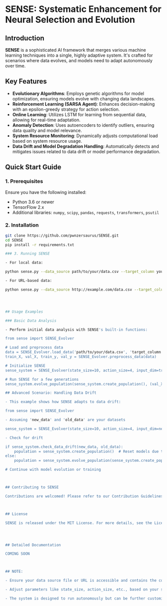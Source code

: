 # SENSE: Systematic Enhancement for Neural Selection and Evolution

## Introduction
**SENSE** is a sophisticated AI framework that merges various machine learning techniques into a single, highly adaptive system. It's crafted for scenarios where data evolves, and models need to adapt autonomously over time.

## Key Features
- **Evolutionary Algorithms**: Employs genetic algorithms for model optimization, ensuring models evolve with changing data landscapes.
- **Reinforcement Learning (SARSA Agent)**: Enhances decision-making with an epsilon-greedy strategy for action selection.
- **Online Learning**: Utilizes LSTM for learning from sequential data, allowing for real-time adaptation.
- **Anomaly Detection**: Uses autoencoders to identify outliers, ensuring data quality and model relevance.
- **System Resource Monitoring**: Dynamically adjusts computational load based on system resource usage.
- **Data Drift and Model Degradation Handling**: Automatically detects and mitigates issues related to data drift or model performance degradation.



## Quick Start Guide

### 1. Prerequisites
Ensure you have the following installed:
- Python 3.6 or newer
- TensorFlow 2.x
- Additional libraries: `numpy`, `scipy`, `pandas`, `requests`, `transformers`, `psutil`

### 2. Installation
```bash
git clone https://github.com/pwnzersaurus/SENSE.git
cd SENSE
pip install -r requirements.txt

### 3. Running SENSE

- For local data:

python sense.py --data_source path/to/your/data.csv --target_column your_target_column

- For URL-based data:

python sense.py --data_source http://example.com/data.csv --target_column your_target_column




## Usage Examples

### Basic Data Analysis

- Perform initial data analysis with SENSE's built-in functions:

from sense import SENSE_Evolver

# Load and preprocess data
data = SENSE_Evolver.load_data('path/to/your/data.csv', 'target_column')
train_X, val_X, train_y, val_y = SENSE_Evolver.preprocess_data(data)

# Initialize SENSE
sense_system = SENSE_Evolver(state_size=10, action_size=4, input_dim=train_X.shape[1], output_dim=1)

# Run SENSE for a few generations
sense_system.evolve_population(sense_system.create_population(), (val_X, val_y), train_X)

## Advanced Scenario: Handling Data Drift

- This example shows how SENSE adapts to data drift:

from sense import SENSE_Evolver

- Assuming 'new_data' and 'old_data' are your datasets

sense_system = SENSE_Evolver(state_size=10, action_size=4, input_dim=new_data.shape[1], output_dim=1)

- Check for drift

if sense_system.check_data_drift(new_data, old_data):
    population = sense_system.create_population()  # Reset models due to drift
else:
    population = sense_system.evolve_population(sense_system.create_population(), (val_X, val_y), new_data)

# Continue with model evolution or training



## Contributing to SENSE

Contributions are welcomed! Please refer to our Contribution Guidelines for how to get involved.



## License

SENSE is released under the MIT License. For more details, see the License file.




## Detailed Documentation

COMING SOON



## NOTE:

- Ensure your data source file or URL is accessible and contains the correct format (CSV with headers).

- Adjust parameters like state_size, action_size, etc., based on your specific problem domain.

- The system is designed to run autonomously but can be further customized for specific use cases through the command-line arguments or programmatically.